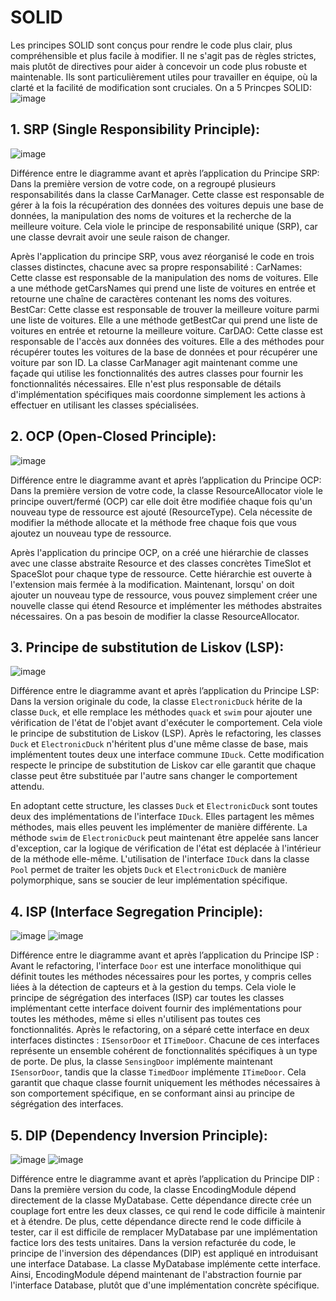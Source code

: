 # SOLID
Les principes SOLID sont conçus pour rendre le code plus clair, plus compréhensible et plus facile à modifier. Il ne s'agit pas de règles strictes, mais plutôt de directives pour aider à concevoir un code plus robuste et maintenable. Ils sont particulièrement utiles pour travailler en équipe, où la clarté et la facilité de modification sont cruciales.
On a 5 Princpes SOLID:
![image](https://github.com/user-attachments/assets/4b371ca7-8c92-452a-9d40-2d6b0d916dd2)


## 1. SRP (Single Responsibility Principle):
![image](https://github.com/user-attachments/assets/64c03635-a584-41df-bce2-315082973aee)

Différence entre le diagramme avant et après l’application du Principe SRP:
Dans la première version de votre code, on a  regroupé plusieurs responsabilités dans la classe CarManager. Cette classe est responsable de gérer à la fois la récupération des données des voitures depuis une base de données, la manipulation des noms de voitures et la recherche de la meilleure voiture. Cela viole le principe de responsabilité unique (SRP), car une classe devrait avoir une seule raison de changer.


Après l'application du principe SRP, vous avez réorganisé le code en trois classes distinctes, chacune avec sa propre responsabilité :
CarNames: Cette classe est responsable de la manipulation des noms de voitures. Elle a une méthode getCarsNames qui prend une liste de voitures en entrée et retourne une chaîne de caractères contenant les noms des voitures.
BestCar: Cette classe est responsable de trouver la meilleure voiture parmi une liste de voitures. Elle a une méthode getBestCar qui prend une liste de voitures en entrée et retourne la meilleure voiture.
CarDAO: Cette classe est responsable de l'accès aux données des voitures. Elle a des méthodes pour récupérer toutes les voitures de la base de données et pour récupérer une voiture par son ID.
La classe CarManager agit maintenant comme une façade qui utilise les fonctionnalités des autres classes pour fournir les fonctionnalités nécessaires. Elle n'est plus responsable de détails d'implémentation spécifiques mais coordonne simplement les actions à effectuer en utilisant les classes spécialisées.


## 2. OCP (Open-Closed Principle):

![image](https://github.com/user-attachments/assets/e882da0c-0158-48f5-b487-198d93661d16)

Différence entre le diagramme avant et après l’application du Principe OCP:
Dans la première version de votre code, la classe ResourceAllocator viole le principe ouvert/fermé (OCP) car elle doit être modifiée chaque fois qu'un nouveau type de ressource est ajouté (ResourceType). Cela nécessite de modifier la méthode allocate et la méthode free chaque fois que vous ajoutez un nouveau type de ressource.

Après l'application du principe OCP, on a créé une hiérarchie de classes avec une classe abstraite Resource et des classes concrètes TimeSlot et SpaceSlot pour chaque type de ressource. Cette hiérarchie est ouverte à l'extension mais fermée à la modification.
Maintenant, lorsqu' on doit ajouter un nouveau type de ressource, vous pouvez simplement créer une nouvelle classe qui étend Resource et implémenter les méthodes abstraites nécessaires. On a pas besoin de modifier la classe ResourceAllocator.


## 3. Principe de substitution de Liskov (LSP):


![image](https://github.com/user-attachments/assets/2a5dd853-956b-4562-b543-7b9c7a26fd64)

Différence entre le diagramme avant et après l’application du Principe LSP:
Dans la version originale du code, la classe `ElectronicDuck` hérite de la classe `Duck`, et elle remplace les méthodes `quack` et `swim` pour ajouter une vérification de l'état de l'objet avant d'exécuter le comportement. Cela viole le principe de substitution de Liskov (LSP).
Après le refactoring, les classes `Duck` et `ElectronicDuck` n'héritent plus d'une même classe de base, mais implémentent toutes deux une interface commune `IDuck`. Cette modification respecte le principe de substitution de Liskov car elle garantit que chaque classe peut être substituée par l'autre sans changer le comportement attendu.


En adoptant cette structure, les classes `Duck` et `ElectronicDuck` sont toutes deux des implémentations de l'interface `IDuck`. Elles partagent les mêmes méthodes, mais elles peuvent les implémenter de manière différente. La méthode `swim` de `ElectronicDuck` peut maintenant être appelée sans lancer d'exception, car la logique de vérification de l'état est déplacée à l'intérieur de la méthode elle-même.
L'utilisation de l'interface `IDuck` dans la classe `Pool` permet de traiter les objets `Duck` et `ElectronicDuck` de manière polymorphique, sans se soucier de leur implémentation spécifique.

## 4. ISP (Interface Segregation Principle):
![image](https://github.com/user-attachments/assets/24484905-a82b-4025-a398-ce82f4fef8d2)
![image](https://github.com/user-attachments/assets/cc63fe84-4554-4f08-920f-016d0950b7d1)


Différence entre le diagramme avant et après l’application du Principe ISP :
Avant le refactoring, l'interface `Door` est une interface monolithique qui définit toutes les méthodes nécessaires pour les portes, y compris celles liées à la détection de capteurs et à la gestion du temps. Cela viole le principe de ségrégation des interfaces (ISP) car toutes les classes implémentant cette interface doivent fournir des implémentations pour toutes les méthodes, même si elles n'utilisent pas toutes ces fonctionnalités.
Après le refactoring, on a séparé cette interface en deux interfaces distinctes : `ISensorDoor` et `ITimeDoor`. Chacune de ces interfaces représente un ensemble cohérent de fonctionnalités spécifiques à un type de porte.
De plus, la classe `SensingDoor` implémente maintenant `ISensorDoor`, tandis que la classe `TimedDoor` implémente `ITimeDoor`. Cela garantit que chaque classe fournit uniquement les méthodes nécessaires à son comportement spécifique, en se conformant ainsi au principe de ségrégation des interfaces.



## 5. DIP (Dependency Inversion Principle):

![image](https://github.com/user-attachments/assets/23de141c-42f8-4433-a735-c9de7efb03aa)
![image](https://github.com/user-attachments/assets/5ecd6234-5644-40d9-a9ae-e52343628959)



Différence entre le diagramme avant et après l’application du Principe DIP :
Dans la première version du code, la classe EncodingModule dépend directement de la classe MyDatabase. Cette dépendance directe crée un couplage fort entre les deux classes, ce qui rend le code difficile à maintenir et à étendre. De plus, cette dépendance directe rend le code difficile à tester, car il est difficile de remplacer MyDatabase par une implémentation factice lors des tests unitaires.
Dans la version refacturée du code, le principe de l'inversion des dépendances (DIP) est appliqué en introduisant une interface Database. La classe MyDatabase implémente cette interface. Ainsi, EncodingModule dépend maintenant de l'abstraction fournie par l'interface Database, plutôt que d'une implémentation concrète spécifique.




